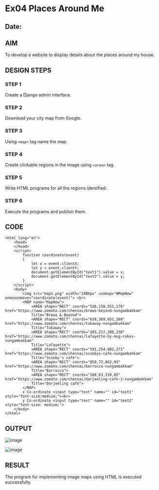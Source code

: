 # Ex04 Places Around Me
## Date: 

## AIM
To develop a website to display details about the places around my house.

## DESIGN STEPS

### STEP 1
Create a Django admin interface.

### STEP 2
Download your city map from Google.

### STEP 3
Using ```<map>``` tag name the map.

### STEP 4
Create clickable regions in the image using ```<area>``` tag.

### STEP 5
Write HTML programs for all the regions identified.

### STEP 6
Execute the programs and publish them.

## CODE
```
<html lang="en">
    <head>
    </head>
    <script>
        function coordinate(event)
        {
            let x = event.clientX;
            let y = event.clientY;
            document.getElementById("text1").value = x;
            document.getElementById("text2").value = y;
        }
    </script>
    <body>
        <img src="map1.png" width="1000px" usemap="#MapNew" onmousemove="coordinate(event)"> <br>
        <MAP name="MapNew">
            <AREA shape="RECT" coords="536,158,551,176" href="https://www.zomato.com/chennai/brews-beyond-nungambakkam"
            Title="Brews & Beyond">
            <AREA shape="RECT" coords="638,369,651,380" href="https://www.zomato.com/chennai/tukaway-nungambakkam"
            Title="Tukaway">
            <AREA shape="RECT" coords="285,217,200,238" href="https://www.zomato.com/chennai/lafayette-by-mug-cakes-nungambakkam"
            Title="Lafayette">
            <AREA shape="RECT" coords="591,254,602,271" href="https://www.zomato.com/chennai/scoobys-cafe-nungambakkam"
            Title="Scooby's cafe">
            <AREA shape="RECT" coords="850,72,862,93" href="https://www.zomato.com/chennai/barrocco-nungambakkam"
            Title="Barrocco">
            <AREA shape="RECT" coords="208,63,219,85" href="https://www.zomato.com/chennai/darjeeling-cafe-1-nungambakkam"
            Title="Darjeeling cafe">
        </MAP>
        x Co-ordinate <input type="text" name="" id="text1" style="font-size:medium;"><br>
        y Co-ordinate <input type="text" name="" id="text2" style="font-size: medium;">
    </body>            
</html>
```
## OUTPUT
![image](https://github.com/Naveenaa28/NearMe/assets/131433133/38c25f66-e2f1-469a-b4aa-f99087acc163)

![image](https://github.com/Naveenaa28/NearMe/assets/131433133/3a6a6921-3e44-4990-b8b7-8cb42d2f8686)


## RESULT
The program for implementing image maps using HTML is executed successfully.
